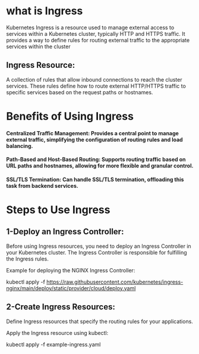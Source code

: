  # what is Ingress
Kubernetes Ingress is a resource used to manage external access to services within a Kubernetes cluster, typically HTTP and HTTPS traffic. It provides a way to define rules for routing external traffic to the appropriate services within the cluster
## Ingress Resource:
A collection of rules that allow inbound connections to reach the cluster services. These rules define how to route external HTTP/HTTPS traffic to specific services based on the request paths or hostnames.

# Benefits of Using Ingress
#### Centralized Traffic Management: Provides a central point to manage external traffic, simplifying the configuration of routing rules and load balancing. 
#### Path-Based and Host-Based Routing: Supports routing traffic based on URL paths and hostnames, allowing for more flexible and granular control.  
#### SSL/TLS Termination: Can handle SSL/TLS termination, offloading this task from backend services. 
# Steps to Use Ingress
## 1-Deploy an Ingress Controller:
Before using Ingress resources, you need to deploy an Ingress Controller in your Kubernetes cluster. The Ingress Controller is responsible for fulfilling the Ingress rules.

Example for deploying the NGINX Ingress Controller:

kubectl apply -f https://raw.githubusercontent.com/kubernetes/ingress-nginx/main/deploy/static/provider/cloud/deploy.yaml
## 2-Create Ingress Resources:

Define Ingress resources that specify the routing rules for your applications.

Apply the Ingress resource using kubectl:

kubectl apply -f example-ingress.yaml








